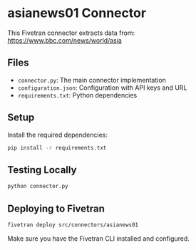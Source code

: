 # asianews01 Connector

This Fivetran connector extracts data from: https://www.bbc.com/news/world/asia

## Files

- `connector.py`: The main connector implementation
- `configuration.json`: Configuration with API keys and URL
- `requirements.txt`: Python dependencies

## Setup

Install the required dependencies:

```bash
pip install -r requirements.txt
```

## Testing Locally

```bash
python connector.py
```

## Deploying to Fivetran

```bash
fivetran deploy src/connectors/asianews01
```

Make sure you have the Fivetran CLI installed and configured.
